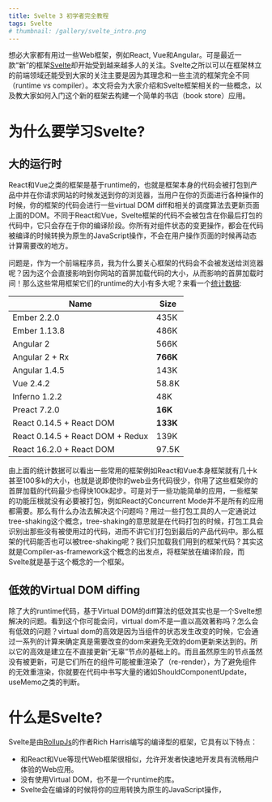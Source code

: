 ```yaml
---
title: Svelte 3 初学者完全教程
tags: Svelte
# thumbnail: /gallery/svelte_intro.png
---
```

想必大家都有用过一些Web框架，例如React, Vue和Angular。可是最近一款“新”的框架[Svelte](!https://svelte.dev/)却开始受到越来越多人的关注。Svelte之所以可以在框架林立的前端领域还能受到大家的关注主要是因为其理念和一些主流的框架完全不同（runtime vs compiler）。本文将会为大家介绍和Svelte框架相关的一些概念，以及教大家如何入门这个新的框架去构建一个简单的书店（book store）应用。

# 为什么要学习Svelte?
## 大的运行时
React和Vue之类的框架是基于runtime的，也就是框架本身的代码会被打包到产品中并在你请求网站的时候发送到你的浏览器，当用户在你的页面进行各种操作的时候，你的框架的代码会进行一些virtual DOM diff和相关的调度算法去更新页面上面的DOM。不同于React和Vue，Svelte框架的代码不会被包含在你最后打包的代码中，它只会存在于你的编译阶段。你所有对组件状态的变更操作，都会在代码被编译的时候转换为原生的JavaScript操作，不会在用户操作页面的时候再动态计算需要改的地方。

问题是，作为一个前端程序员，我为什么要关心框架的代码会不会被发送给浏览器呢？因为这个会直接影响到你网站的首屏加载代码的大小，从而影响的首屏加载时间！那么这些常用框架它们的runtime的大小有多大呢？来看一个[统计数据](https://gist.github.com/Restuta/cda69e50a853aa64912d):

| Name                             | Size     |
| -------------------------------- | -------- |
| Ember 2.2.0                      | 435K     |
| Ember 1.13.8                     | 486K     |
| Angular 2                        | 566K     |
| Angular 2 + Rx                   | **766K** |
| Angular 1.4.5                    | 143K     |
| Vue 2.4.2                        | 58.8K    |
| Inferno 1.2.2                    | 48K      |
| Preact 7.2.0                     | **16K**  |
| React 0.14.5 + React DOM         | **133K** |
| React 0.14.5 + React DOM + Redux | 139K     |
| React 16.2.0 + React DOM         | 97.5K    |

由上面的统计数据可以看出一些常用的框架例如React和Vue本身框架就有几十k甚至100多k的大小，也就是说即使你的web业务代码很少，你用了这些框架你的首屏加载的代码最少也得快100k起步。可是对于一些功能简单的应用，一些框架的功能压根就没有必要被打包，例如React的Concurrent Mode并不是所有的应用都需要。那么有什么办法去解决这个问题吗？用过一些打包工具的人一定通说过tree-shaking这个概念，tree-shaking的意思就是在代码打包的时候，打包工具会识别出那些没有被使用过的代码，进而不讲它们打包到最后的产品代码中。那么框架的代码能否也可以被tree-shaking呢？我们只加载我们用到的框架代码？其实这就是Compiler-as-framework这个概念的出发点，将框架放在编译阶段，而Svelte就是基于这个概念的一个框架。

## 低效的Virtual DOM diffing
除了大的runtime代码，基于Virtual DOM的diff算法的低效其实也是一个Svelte想解决的问题。看到这个你可能会问，virtual dom不是一直以高效著称吗？怎么会有低效的问题？virtual dom的高效是因为当组件的状态发生改变的时候，它会通过一系列的计算来确定真是需要改变的dom来避免无效的dom更新来达到的。所以它的高效是建立在不直接更新“无辜”节点的基础上的。而且虽然原生的节点虽然没有被更新，可是它们所在的组件可能被重渲染了（re-render），为了避免组件的无效重渲染，你就要在代码中书写大量的诸如ShouldComponentUpdate，useMemo之类的判断。

# 什么是Svelte?
Svelte是由[RollupJs](https://rollupjs.org/guide/en/)的作者Rich Harris编写的编译型的框架，它具有以下特点：
* 和React和Vue等现代Web框架很相似，允许开发者快速地开发具有流畅用户体验的Web应用。
* 没有使用Virtual DOM，也不是一个runtime的库。
* Svelte会在编译的时候将你的应用转换为原生的JavaScript操作，